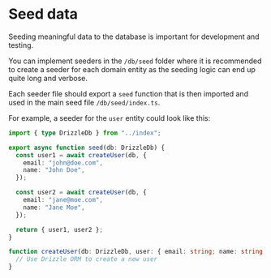 # Seed data

Seeding meaningful data to the database is important for development and testing.

You can implement seeders in the `/db/seed` folder where it is recommended to
create a seeder for each domain entity as the seeding logic can end up quite long
and verbose.

Each seeder file should export a `seed` function that is then imported and used
in the main seed file `/db/seed/index.ts`.

For example, a seeder for the `user` entity could look like this:

```typescript
import { type DrizzleDb } from "../index";

export async function seed(db: DrizzleDb) {
  const user1 = await createUser(db, {
    email: "john@doe.com",
    name: "John Doe",
  });

  const user2 = await createUser(db, {
    email: "jane@moe.com",
    name: "Jane Moe",
  });

  return { user1, user2 };
}

function createUser(db: DrizzleDb, user: { email: string; name: string }) {
  // Use Drizzle ORM to create a new user
}
```
